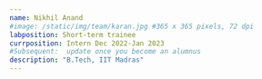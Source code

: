 ```yaml
---
name: Nikhil Anand
#image: /static/img/team/karan.jpg #365 x 365 pixels, 72 dpi
labposition: Short-term trainee
currposition: Intern Dec 2022-Jan 2023 
#Subsequent:  update once you become an alumnus
description: "B.Tech, IIT Madras"
---
```


